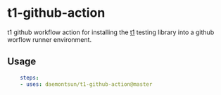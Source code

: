 # t1-github-action
t1 github workflow action for installing the [t1](https://github.com/daemontsun/t1) testing library into a github worflow runner environment.

## Usage

```yml
    steps:
    - uses: daemontsun/t1-github-action@master
```
